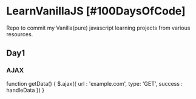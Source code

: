 # LearnVanillaJS [#100DaysOfCode]
Repo to commit my Vanilla(pure) javascript learning projects from various resources. 

## Day1 
### AJAX
function getData() {
    $.ajax({
        url : 'example.com',
        type: 'GET',
        success : handleData
    })
}
